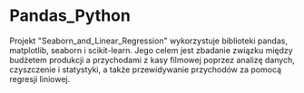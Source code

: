 # Pandas_Python


Projekt "Seaborn_and_Linear_Regression" wykorzystuje biblioteki pandas, matplotlib, seaborn i scikit-learn. Jego celem jest zbadanie związku między budżetem produkcji a przychodami z kasy filmowej poprzez analizę danych, czyszczenie i statystyki, a także przewidywanie przychodów za pomocą regresji liniowej.
